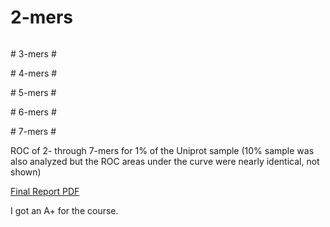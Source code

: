 # 2-mers #
<div><img alt="" src="https://github.com/alevchuk/kmercount-classifier/raw/master/fig-runlen2.png" /></div>
<p></p>
# 3-mers #
<div><img alt="" src="https://github.com/alevchuk/kmercount-classifier/raw/master/fig-runlen3.png" /></div>
<p></p>
# 4-mers #
<div><img alt="" src="https://github.com/alevchuk/kmercount-classifier/raw/master/fig-runlen4.png" /></div>
<p></p>
# 5-mers #
<div><img alt="" src="https://github.com/alevchuk/kmercount-classifier/raw/master/fig-runlen5.png" /></div>
<p></p>
# 6-mers #
<div><img alt="" src="https://github.com/alevchuk/kmercount-classifier/raw/master/fig-runlen6.png" /></div>
<p></p>
# 7-mers #
<div><img alt="" src="https://github.com/alevchuk/kmercount-classifier/raw/master/fig-7.png" /></div>

<img alt="" src="https://github.com/alevchuk/kmercount-classifier/raw/master/roc-2-to-7.png" />
<p>ROC of 2- through 7-mers for 1% of the Uniprot sample (10% sample was also analyzed but the ROC areas under the curve were nearly identical, not shown)</p>

<a href="http://biocluster.ucr.edu/~alevchuk/cs235-proj/alevchuk-data-mining-project.pdf">Final Report PDF</a>

<p>I got an A+ for the course.</a>
